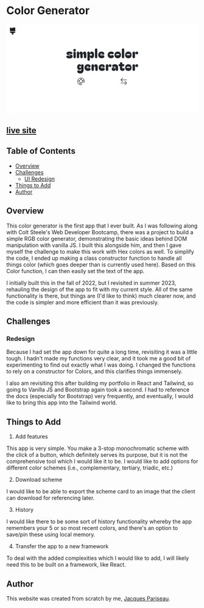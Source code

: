 # Color Generator
![](./screenshot.png)

## [live site](https://simple-color-generator.vercel.app/)

## Table of Contents

- [Overview](#overview)
- [Challenges](#challenges)
    - [UI Redesign](#redesign)
- [Things to Add](#things-to-add)
- [Author](#author)

## Overview

This color generator is the first app that I ever built. As I was following along with Colt Steele's Web Developer Bootcamp, there was a project to build a simple RGB color generator, demonstrating the basic ideas behind DOM manipulation with vanilla JS. I built this alongside him, and then I gave myself the challenge to make this work with Hex colors as well. To simplify the code, I ended up making a class constructor function to handle all things color (which goes deeper than is currently used here). Based on this Color function, I can then easily set the text of the app.

I initially built this in the fall of 2022, but I revisited in summer 2023, rehauling the design of the app to fit with my current style. All of the same functionality is there, but things are (I'd like to think) much clearer now, and the code is simpler and more efficient than it was previously.

## Challenges

### Redesign

Because I had set the app down for quite a long time, revisiting it was a little tough. I hadn't made my functions very clear, and it took me a good bit of experimenting to find out exactly what I was doing. I changed the functions to rely on a constructor for Colors, and this clarifies things immensely. 

I also am revisiting this after building my portfolio in React and Tailwind, so going to Vanilla JS and Bootstrap again took a second. I had to reference the docs (especially for Bootstrap) very frequently, and eventually, I would like to bring this app into the Tailwind world.

## Things to Add

1. Add features

This app is very simple. You make a 3-stop monochromatic scheme with the click of a button, which definitely serves its purpose, but it is not the comprehensive tool which I would like it to be. I would like to add options for different color schemes (i.e., complementary, tertiary, triadic, etc.)

2. Download scheme

I would like to be able to export the scheme card to an image that the client can download for referencing later.

3. History

I would like there to be some sort of history functionality whereby the app remembers your 5 or so most recent colors, and there's an option to save/pin these using local memory.

4. Transfer the app to a new framework

To deal with the added complexities which I would like to add, I will likely need this to be built on a framework, like React. 

## Author

This website was created from scratch by me, [Jacques Pariseau](https://j-par.com).

